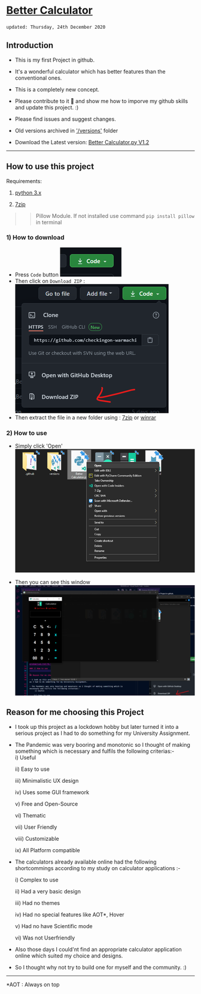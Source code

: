 # [Better Calculator](https://github.com/warmachine028/Better-Calculator)

    updated: Thursday, 24th December 2020

## Introduction

- This is my first Project in github.

- It's a wonderful calculator which has better features than the conventional ones.

- This is a completely new concept.

- Please contribute to it 🙏 and show me how to imporve my github skills and update this project. :)
- Please find issues and suggest changes.
- Old versions archived in ['/versions'](https://github.com/warmachine028/Better-Calculator/tree/main/versions) folder
- Download the Latest version: [Better Calculator.py V1.2](https://github.com/warmachine028/Better-Calculator.git)

--------------------------

## How to use this project

Requirements:

1. [python 3.x](https://www.python.org/ftp/python/3.9.1/python-3.9.1-amd64.exe)

2. [7zip](https://www.7-zip.org/a/7z1900-x64.exe)

>> Pillow Module. If not installed use command ```pip install pillow``` in terminal

### 1) How to download
  
- Press `Code` button 
![Code Button](Images/code.png)
- Then click on `Download ZIP` :
![ZIP](Images/zip.png)
- Then extract the file in a new folder using :
[7zip](https://www.7-zip.org/a/7z1900-x64.exe) or [winrar](https://www.win-rar.com/predownload.html?&L=0)

### 2) How to use

- Simply click 'Open'
![Open](Images/open.png)

- Then you can see this window
![calculator](Images/calculator.png)

## Reason for me choosing this Project

- I took up this project as a lockdown hobby but later turned it into a serious project as I had to do something for my University Assignment.

- The Pandemic was very booring and monotonic so I thought of making something which is necessary and fulfils the following criterias:-<br>
     i) Useful

    ii) Easy to use

   iii) Minimalistic UX design

    iv) Uses some GUI framework

     v) Free and Open-Source

    vi) Thematic

   vii) User Friendly

  viii) Customizable

    ix) All Platform compatible

- The calculators already available online had the following shortcommings according to my study on calculator applications :-

    i) Complex to use

   ii) Had a very basic design

  iii) Had no themes

   iv) Had no special features like AOT\*, Hover

    v) Had no have Scientific mode

   vi) Was not Userfriendly

- Also those days I could'nt find an appropriate calculator application online which suited my choice and designs.

- So I thought why not try to build one for myself and the community. :)

--------------------------

*AOT : Always on top
